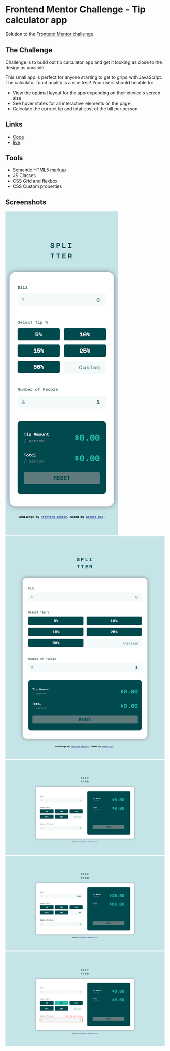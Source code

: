 # Frontend Mentor Challenge - Tip calculator app

Solution to the [Frontend Mentor challenge](https://www.frontendmentor.io/challenges/tip-calculator-app-ugJNGbJUX).

## The Challenge

Challenge is to build out tip calculator app and get it looking as close to the design as possible.

This small app is perfect for anyone starting to get to grips with JavaScript. The calculator functionality is a nice test! Your users should be able to:

- View the optimal layout for the app depending on their device's screen size
- See hover states for all interactive elements on the page
- Calculate the correct tip and total cost of the bill per person

## Links

- [Code](https://github.com/brankobozo/tip-calculator-app)
- [live](https://brankobozo.github.io/tip-calculator-app/)

## Tools

- Semantic HTML5 markup
- JS Classes
- CSS Grid and flexbox
- CSS Custom properties

## Screenshots

![picture alt](images/screenshots/mobile.png "Tip calculator app mobile screenshot")
![picture alt](images/screenshots/tablet.png "Tip calculator app tablet screenshot")
![picture alt](images/screenshots/desktop.png "Tip calculator app desktop screenshot")
![picture alt](images/screenshots/desktop-active.png "Tip calculator app desktop active state screenshot")
![picture alt](images/screenshots/desktop-error.png "Tip calculator app desktop error state screenshot")
